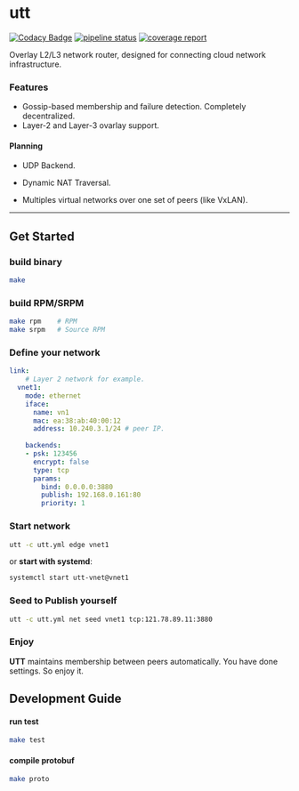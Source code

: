 # utt

[![Codacy Badge](https://api.codacy.com/project/badge/Grade/e559940e5ce54011ad035c9f5f007c3d)](https://www.codacy.com/manual/Sunmxt/utt?utm_source=github.com&amp;utm_medium=referral&amp;utm_content=Sunmxt/utt&amp;utm_campaign=Badge_Grade) [![pipeline status](https://git.uestc.cn/Sunmxt/utt/badges/master/pipeline.svg)](https://git.uestc.cn/Sunmxt/utt/commits/master) [![coverage report](https://git.uestc.cn/Sunmxt/utt/badges/master/coverage.svg)](https://git.uestc.cn/Sunmxt/utt/commits/master)

Overlay L2/L3 network router, designed for connecting cloud network infrastructure.

### Features

- Gossip-based membership and failure detection. Completely decentralized.
- Layer-2 and Layer-3 ovarlay support.

#### Planning

- UDP Backend.
- Dynamic NAT Traversal.

- Multiples virtual networks over one set of peers (like VxLAN).

---

## Get Started

### build binary

```bash
make
```

### build RPM/SRPM

```bash
make rpm    # RPM
make srpm   # Source RPM
```

### Define your network

```yaml
link:
	# Layer 2 network for example.
  vnet1:
    mode: ethernet
    iface:
      name: vn1
      mac: ea:38:ab:40:00:12
      address: 10.240.3.1/24 # peer IP.
      
    backends:
    - psk: 123456
      encrypt: false
      type: tcp
      params:
        bind: 0.0.0.0:3880
        publish: 192.168.0.161:80
        priority: 1
```

### Start network

```bash
utt -c utt.yml edge vnet1
```

or **start with systemd**:

```bash
systemctl start utt-vnet@vnet1
```

### Seed to Publish yourself

```bash
utt -c utt.yml net seed vnet1 tcp:121.78.89.11:3880
```

### Enjoy

**UTT** maintains membership between peers automatically. You have done settings. So enjoy it.



## Development Guide

#### run test

```bash
make test
```

#### compile protobuf

```bash
make proto
```


